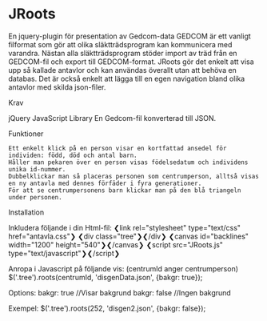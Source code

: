 # JRoots
En jquery-plugin för presentation av Gedcom-data
GEDCOM är ett vanligt filformat som gör att olika släktträdsprogram kan kommunicera med varandra. Nästan alla släktträdsprogram stöder import av träd från en GEDCOM-fil och export till GEDCOM-format.
JRoots gör det enkelt att visa upp så kallade antavlor och kan användas överallt utan att behöva en databas. Det är också enkelt att lägga till en egen navigation bland olika antavlor med skilda json-filer.

Krav

jQuery JavaScript Library 
En Gedcom-fil konverterad till JSON. 

Funktioner

    Ett enkelt klick på en person visar en kortfattad ansedel för individen: född, död och antal barn.
    Håller man pekaren över en person visas födelsedatum och individens unika id-nummer.
    Dubbelklickar man så placeras personen som centrumperson, alltså visas en ny antavla med dennes förfäder i fyra generationer.
    För att se centrumpersonens barn klickar man på den blå triangeln under personen.
    
Installation

Inkludera följande i din Html-fil:
❮link rel="stylesheet" type="text/css" href="antavla.css"❯
❮div class="tree"❯❮/div❯
❮canvas id="backlines" width="1200" height="540"❯❮/canvas❯
❮script src="JRoots.js" type="text/javascript"❯❮/script❯

Anropa i Javascript på följande vis: (centrumId anger centrumperson)
$('.tree').roots(centrumId, 'disgenData.json', {bakgr: true});

Options:
bakgr: true //Visar bakgrund
bakgr: false //Ingen bakgrund

Exempel:
$('.tree').roots(252, 'disgen2.json', {bakgr: false});


